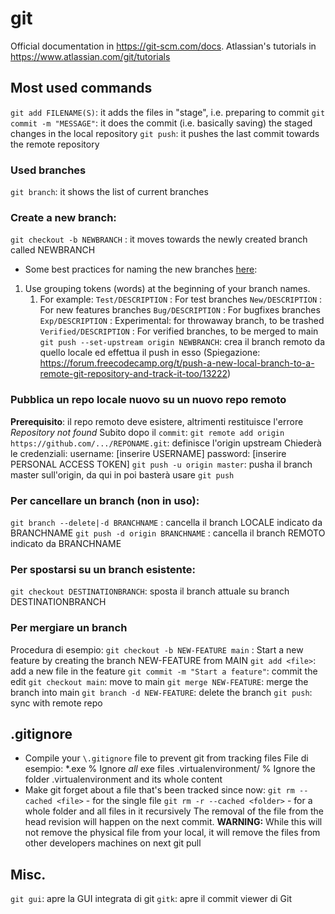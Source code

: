 # git
Official documentation in https://git-scm.com/docs.
Atlassian's tutorials in https://www.atlassian.com/git/tutorials

## Most used commands
`git add FILENAME(S)`: it adds the files in "stage", i.e. preparing to commit
`git commit -m "MESSAGE"`: it does the commit (i.e. basically saving) the staged changes in the local repository 
`git push`: it pushes the last commit towards the remote repository

### Used branches
`git branch`: it shows the list of current branches

### Create a new branch:
`git checkout -b NEWBRANCH` : it moves towards the newly created branch called NEWBRANCH
* Some best practices for naming the new branches [here](https://stackoverflow.com/questions/273695/what-are-some-examples-of-commonly-used-practices-for-naming-git-branches):
1. Use grouping tokens (words) at the beginning of your branch names.
   1. For example: 
		`Test/DESCRIPTION`  : For test branches
		`New/DESCRIPTION`   : For new features branches
		`Bug/DESCRIPTION`	: For bugfixes branches
		`Exp/DESCRIPTION`	: Experimental: for throwaway branch, to be trashed
		`Verified/DESCRIPTION`	: For verified branches, to be merged to main
`git push --set-upstream origin NEWBRANCH`: crea il branch remoto da quello locale ed effettua il push in esso 
	(Spiegazione: https://forum.freecodecamp.org/t/push-a-new-local-branch-to-a-remote-git-repository-and-track-it-too/13222)

### Pubblica un repo locale nuovo su un nuovo repo remoto
**Prerequisito**: il repo remoto deve esistere, altrimenti restituisce l'errore _Repository not found_
Subito dopo il `commit`:
`git remote add origin https://github.com/.../REPONAME.git`: definisce l'origin upstream
Chiederà le credenziali:
	username: [inserire USERNAME]
	password: [inserire PERSONAL ACCESS TOKEN]
`git push -u origin master`: pusha il branch master sull'origin, da qui in poi basterà usare `git push`

### Per cancellare un branch (non in uso):
`git branch --delete|-d BRANCHNAME` : cancella il branch LOCALE indicato da BRANCHNAME
`git push -d origin BRANCHNAME` : cancella il branch REMOTO indicato da BRANCHNAME

### Per spostarsi su un branch esistente:
`git checkout DESTINATIONBRANCH`: sposta il branch attuale su branch DESTINATIONBRANCH

### Per mergiare un branch
Procedura di esempio:
`git checkout -b NEW-FEATURE main` : Start a new feature by creating the branch NEW-FEATURE from MAIN
`git add <file>`: add a new file in the feature
`git commit -m "Start a feature"`: commit the edit
`git checkout main`: move to main
`git merge NEW-FEATURE`: merge the branch into main
`git branch -d NEW-FEATURE`: delete the branch
`git push`: sync with remote repo

## .gitignore
* Compile your `\.gitignore` file to prevent git from tracking files
  File di esempio:
	*.exe						% Ignore _all_ exe files
	.virtualenvironment/		% Ignore the folder .virtualenvironment and its whole content
* Make git forget about a file that's been tracked since now:
	`git rm --cached <file>` - for the single file
	`git rm -r --cached <folder>` - for a whole folder and all files in it recursively
	The removal of the file from the head revision will happen on the next commit.
	**WARNING:** While this will not remove the physical file from your local, it will remove the files from other developers machines on next git pull
  
## Misc.
`git gui`: apre la GUI integrata di git
`gitk`: apre il commit viewer di Git
